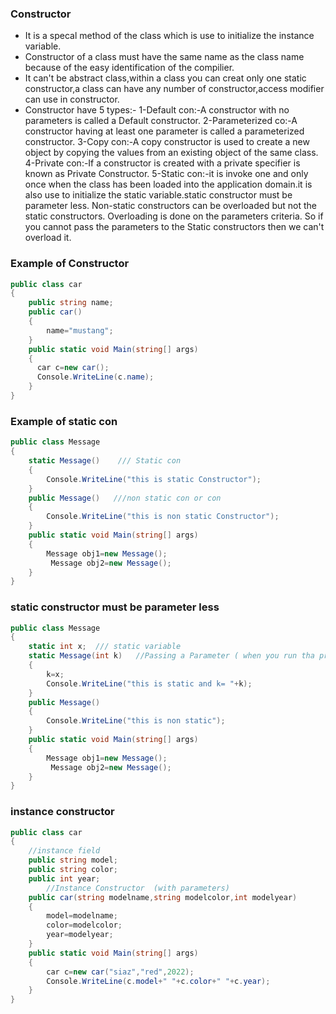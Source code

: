 ### Constructor

- It is a specal method of the class which is use to initialize the instance variable.
- Constructor of a class must have the same name as the class name because of the easy identification of the compilier.
- It can't be abstract class,within a class you can creat only one static constructor,a class can have any number of constructor,access modifier can use in constructor.
- Constructor have 5 types:-
 1-Default con:-A constructor with no parameters is called a Default constructor.
 2-Parameterized co:-A constructor having at least one parameter is called a parameterized constructor.
 3-Copy con:-A copy constructor is used to create a new object by copying the values from an existing object of the same class.
 4-Private con:-If a constructor is created with a private specifier is known as Private Constructor.
 5-Static con:-it is invoke one and only once when the class has been loaded into the application domain.it is also use to initialize the static variable.static constructor must be parameter less.
               Non-static constructors can be overloaded but not the static constructors. Overloading is done on the parameters criteria. So if you cannot pass the parameters to the Static constructors then we can't overload it.
                                                                                     
### Example of Constructor

```C#
public class car
{
    public string name;
    public car()
    {
        name="mustang";
    }
    public static void Main(string[] args)
    {
      car c=new car();
      Console.WriteLine(c.name);
    }
}

```

### Example of static con

``` c#
public class Message
{
    static Message()    /// Static con
    {
        Console.WriteLine("this is static Constructor");
    }
    public Message()   ///non static con or con
    {
        Console.WriteLine("this is non static Constructor");
    }
    public static void Main(string[] args)
    {
        Message obj1=new Message();
         Message obj2=new Message();
    }
}
```

### static constructor must be parameter less

``` C#
public class Message
{
    static int x;  /// static variable
    static Message(int k)   //Passing a Parameter ( when you run tha program it showing error because  a static constructor must be parameterless)
    {
        k=x;
        Console.WriteLine("this is static and k= "+k);
    }
    public Message()
    {
        Console.WriteLine("this is non static");
    }
    public static void Main(string[] args)
    {
        Message obj1=new Message();
         Message obj2=new Message();
    }
}
```

### instance constructor
```C#
public class car
{
    //instance field
    public string model;
    public string color;
    public int year;
        //Instance Constructor  (with parameters)
    public car(string modelname,string modelcolor,int modelyear)
    {
        model=modelname;
        color=modelcolor;
        year=modelyear;
    }
    public static void Main(string[] args)
    {
        car c=new car("siaz","red",2022);
        Console.WriteLine(c.model+" "+c.color+" "+c.year);
    }
}
```








